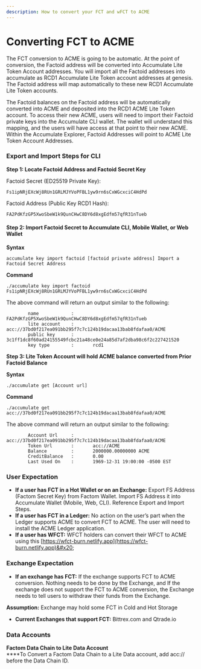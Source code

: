 ```yaml
---
description: How to convert your FCT and wFCT to ACME
---
```


# Converting FCT to ACME

The FCT conversion to ACME is going to be automatic. At the point of conversion, the Factoid address will be converted into Accumulate Lite Token Account addresses. You will import all the Factoid addresses into accumulate as RCD1 Accumulate Lite Token account addresses at genesis. The Factoid address will map automatically to these new RCD1 Accumulate Lite Token accounts.&#x20;

The Factoid balances on the Factoid address will be automatically converted into ACME and deposited into the RCD1 ACME Lite Token account. To access their new ACME, users will need to import their Factoid private keys into the Accumulate CLI wallet. The wallet will understand this mapping, and the users will have access at that point to their new ACME. Within the Accumulate Explorer, Factoid Addresses will point to ACME Lite Token Account Addresses.

### **Export and Import Steps for CLI**&#x20;

**Step 1: Locate Factoid Address and Factoid Secret Key**&#x20;

Factoid Secret (ED25519 Private Key):&#x20;

```
Fs1ipNRjEXcWj8RUn1GRLMJYVoPFBL1yw9rn6sCxWGcxciC4HdPd 
```

Factoid Address (Public Key RCD1 Hash):

```
FA2PdKfzGP5XwoSbeW1k9QunCHwC8DY6d8xgEdfm57qfR31nTueb
```

#### **Step 2: Import Factoid Secret to Accumulate CLI, Mobile Wallet, or Web Wallet**&#x20;

**Syntax**

```
accumulate key import factoid [factoid private address] Import a Factoid Secret Address 
```

&#x20;**Command**

```
./accumulate key import factoid Fs1ipNRjEXcWj8RUn1GRLMJYVoPFBL1yw9rn6sCxWGcxciC4HdPd 
```

The above command will return an output similar to the following:

```
        name            :       FA2PdKfzGP5XwoSbeW1k9QunCHwC8DY6d8xgEdfm57qfR31nTueb 
        lite account    :       acc://37bd0f217ea091bb295f7c7c124b19dacaa13bab8fdafaa0/ACME 
        public key      :       3c1ff1dc8f60ad24155549fcbc21a48ce0e24a85d7af2dba98c6f2c227421520 
        key type        :       rcd1 
```

**Step 3: Lite Token Account will hold ACME balance converted from Prior Factoid Balance**&#x20;

**Syntax**

```
./accumulate get [Account url]
```

**Command**

```
./accumulate get acc://37bd0f217ea091bb295f7c7c124b19dacaa13bab8fdafaa0/ACME   
```

The above command will return an output similar to the following:

```
        Account Url     :       acc://37bd0f217ea091bb295f7c7c124b19dacaa13bab8fdafaa0/ACME 
        Token Url       :       acc://ACME 
        Balance         :       2000000.00000000 ACME 
        CreditBalance   :       0.00 
        Last Used On    :       1969-12-31 19:00:00 -0500 EST 
```

### User Expectation&#x20;

* **If a user has FCT in a Hot Wallet or on an Exchange:**  Export FS Address (Factom Secret Key) from Factom Wallet. Import FS Address it into Accumulate Wallet (Mobile, Web, CLI). Reference Export and Import Steps.&#x20;
* **If a user has FCT in a Ledger:** No action on the user’s part when the Ledger supports ACME to convert FCT to ACME.  The user will need to install the ACME Ledger application.&#x20;
* **If a user has WFCT:**  WFCT holders can convert their WFCT to ACME using this [https://wfct-burn.netlify.app](https://wfct-burn.netlify.app)&#x20;

### Exchange Expectation&#x20;

* **If an exchange has FCT:**  If the exchange supports FCT to ACME conversion. Nothing needs to be done by the Exchange, and If the exchange does not support the FCT to ACME conversion, the Exchange needs to tell users to withdraw their funds from the Exchange.&#x20;

**Assumption:** Exchange may hold some FCT in Cold and Hot Storage&#x20;

* **Current Exchanges that support FCT:** Bittrex.com and Qtrade.io&#x20;

### Data Accounts&#x20;

**Factom Data Chain to Lite Data Account** \
****To Convert a Factom Data Chain to a Lite Data account, add acc:// before the Data Chain ID.&#x20;
